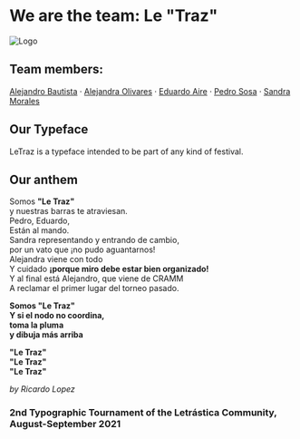 # We are the team: Le "Traz"

![Logo](./_images/leTrazLogo.png)

## Team members:
[Alejandro Bautista](https://github.com/mataviniles) · [Alejandra Olivares](https://github.com/AleO16) · [Eduardo Aire](https://github.com/eduairet) · [Pedro Sosa](https://github.com/pedro-subercaseaux) · [Sandra Morales](https://github.com/typeofshe)

## Our Typeface
LeTraz is a typeface intended to be part of any kind of festival.

## Our anthem
Somos **"Le Traz"**\
y nuestras barras te atraviesan.\
Pedro, Eduardo,\
Están al mando.\
Sandra representando y entrando de cambio,\
por un vato que ¡no pudo aguantarnos!\
Alejandra viene con todo\
Y cuidado **¡porque miro debe estar bien organizado!**\
Y al final está Alejandro, que viene de CRAMM\
A reclamar el primer lugar del torneo pasado.

**Somos "Le Traz"\
Y si el nodo no coordina,\
toma la pluma\
y dibuja más arriba**

**"Le Traz"\
"Le Traz"\
"Le Traz"**

*by Ricardo Lopez*

### 2nd Typographic Tournament of the Letrástica Community, August-September 2021

